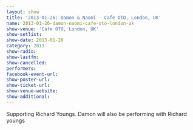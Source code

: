 ```yaml
---
layout: show
title: '2013-01-26: Damon & Naomi - Cafe OTO, London, UK'
name: 2013-01-26-damon-naomi-cafe-oto-london-uk
show-venue: 'Cafe OTO, London, UK'
show-setlist: 
show-date: 2013-01-26
category: 2013
show-radio: 
show-lastfm: 
show-cancelled: 
performers: 
facebook-event-url: 
show-poster-url: 
show-ticket-url: 
show-venue-website: 
show-additional: 
---
```


Supporting Richard Youngs. Damon will also be performing with Richard youngs